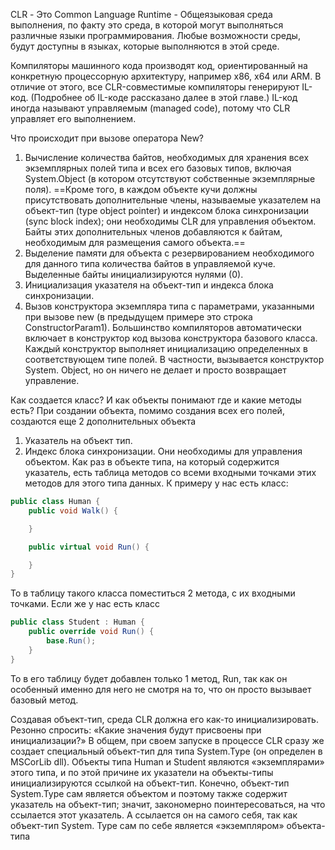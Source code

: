 CLR - Это Common Language Runtime - Общеязыковая среда выполнения, по факту это среда, в которой могут выполняться различные языки программирования. Любые возможности среды, будут доступны в языках, которые выполняются в этой среде.

Компиляторы машинного кода производят код, ориентированный на конкретную процессорную архитектуру, например x86, х64 или ARM. В отличие от этого, все CLR-совместимые компиляторы генерируют IL-код. (Подробнее об IL-коде рассказано далее в этой главе.) IL-код иногда называют управляемым (managed code), потому что CLR управляет его выполнением.


Что происходит при вызове оператора New?
1. Вычисление количества байтов, необходимых для хранения всех экземплярных полей типа и всех его базовых типов, включая System.Object (в котором отсутствуют собственные экземплярные поля). ==Кроме того, в каждом объекте кучи должны присутствовать дополнительные члены, называемые указателем на объект-тип (type object pointer) и индексом блока синхронизации (sync block index); они необходимы CLR для управления объектом. Байты этих дополнительных членов добавляются к байтам, необходимым для размещения самого объекта.==
2. Выделение памяти для объекта с резервированием необходимого для данного типа количества байтов в управляемой куче. Выделенные байты инициализируются нулями (0).
3. Инициализация указателя на объект-тип и индекса блока синхронизации.
4. Вызов конструктора экземпляра типа с параметрами, указанными при вызове new (в предыдущем примере это строка ConstructorParam1). Большинство компиляторов автоматически включает в конструктор код вызова конструктора базового класса. Каждый конструктор выполняет инициализацию определенных в соответствующем типе полей. В частности, вызывается конструктор System. Object, но он ничего не делает и просто возвращает управление.

Как создается класс? И как объекты понимают где и какие методы есть?
При создании объекта, помимо создания всех его полей, создаются еще 2 дополнительных объекта
1) Указатель на объект тип.
2) Индекс блока синхронизации.
Они необходимы для управления объектом.
Как раз в объекте типа, на который содержится указатель, есть таблица методов со всеми входными точками этих методов для этого типа данных. 
К примеру у нас есть класс:

```csharp
public class Human {
    public void Walk() {

    }

    public virtual void Run() {

    }
}
```
То в таблицу такого класса поместиться 2 метода, с их входными точками.
Если же у нас есть класс
```csharp
public class Student : Human {
    public override void Run() {
        base.Run();
    }
}
```
То в его таблицу будет добавлен только 1 метод, Run, так как он особенный именно для него не смотря на то, что он просто вызывает базовый метод.

Создавая объект-тип, среда CLR должна его как-то инициализировать. Резонно спросить: «Какие значения будут присвоены при инициализации?» В общем, при своем запуске в процессе CLR сразу же создает специальный объект-тип для типа System.Type (он определен в MSCorLib dll). Объекты типа Human и Student являются «экземплярами» этого типа, и по этой причине их указатели на объекты-типы инициализируются ссылкой на объект-тип.
Конечно, объект-тип System.Type сам является объектом и поэтому также содержит указатель на объект-тип; значит, закономерно поинтересоваться, на что ссылается этот указатель. А ссылается он на самого себя, так как объект-тип System. Type сам по себе является «экземпляром» объекта-типа